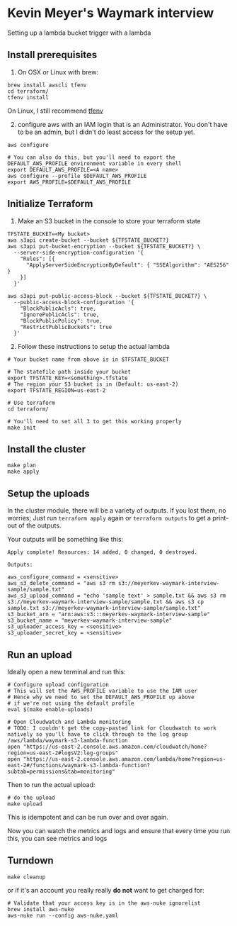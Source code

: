 # Kevin Meyer's Waymark interview

Setting up a lambda bucket trigger with a lambda

## Install prerequisites

1. On OSX or Linux with brew: 

```shell
brew install awscli tfenv
cd terraform/
tfenv install
```

On Linux, I still recommend [tfenv](https://github.com/tfutils/tfenv)

2. configure aws with an IAM login that is an Administrator.  You don't have to be an admin, but I didn't do least access for the setup yet.  

```shell
aws configure

# You can also do this, but you'll need to export the DEFAULT_AWS_PROFILE environment variable in every shell
export DEFAULT_AWS_PROFILE=<A name>
aws configure --profile $DEFAULT_AWS_PROFILE
export AWS_PROFILE=$DEFAULT_AWS_PROFILE
```

## Initialize Terraform

1. Make an S3 bucket in the console to store your terraform state

```shell
TFSTATE_BUCKET=<My bucket>
aws s3api create-bucket --bucket ${TFSTATE_BUCKET?}
aws s3api put-bucket-encryption --bucket ${TFSTATE_BUCKET?} \
  --server-side-encryption-configuration '{
    "Rules": [{
      "ApplyServerSideEncryptionByDefault": { "SSEAlgorithm": "AES256" }
    }]
  }'

aws s3api put-public-access-block --bucket ${TFSTATE_BUCKET?} \
  --public-access-block-configuration '{
    "BlockPublicAcls": true,
    "IgnorePublicAcls": true,
    "BlockPublicPolicy": true,
    "RestrictPublicBuckets": true
  }'
```

2. Follow these instructions to setup the actual lambda
```shell
# Your bucket name from above is in $TFSTATE_BUCKET

# The statefile path inside your bucket
export TFSTATE_KEY=<something>.tfstate
# The region your S3 bucket is in (Default: us-east-2)
export TFSTATE_REGION=us-east-2

# Use terraform
cd terraform/

# You'll need to set all 3 to get this working properly
make init
```

## Install the cluster
```shell
make plan
make apply
```

## Setup the uploads
In the cluster module, there will be a variety of outputs.  If you lost them, no worries; Just run `terraform apply` again or `terraform outputs` to get a print-out of the outputs.  

Your outputs will be something like this: 

```shell
Apply complete! Resources: 14 added, 0 changed, 0 destroyed.

Outputs:

aws_configure_command = <sensitive>
aws_s3_delete_command = "aws s3 rm s3://meyerkev-waymark-interview-sample/sample.txt"
aws_s3_upload_command = "echo 'sample text' > sample.txt && aws s3 rm s3://meyerkev-waymark-interview-sample/sample.txt && aws s3 cp sample.txt s3://meyerkev-waymark-interview-sample/sample.txt"
s3_bucket_arn = "arn:aws:s3:::meyerkev-waymark-interview-sample"
s3_bucket_name = "meyerkev-waymark-interview-sample"
s3_uploader_access_key = <sensitive>
s3_uploader_secret_key = <sensitive>
```

## Run an upload

Ideally open a new terminal and run this:

```shell
# Configure upload configuration
# This will set the AWS_PROFILE variable to use the IAM user
# Hence why we need to set the DEFAULT_AWS_PROFILE up above
# if we're not using the default profile 
eval $(make enable-uploads)

# Open Cloudwatch and Lambda monitoring
# TODO: I couldn't get the copy-pasted link for Cloudwatch to work natively so you'll have to click through to the log group /aws/lambda/waymark-s3-lambda-function
open "https://us-east-2.console.aws.amazon.com/cloudwatch/home?region=us-east-2#logsV2:log-groups"
open "https://us-east-2.console.aws.amazon.com/lambda/home?region=us-east-2#/functions/waymark-s3-lambda-function?subtab=permissions&tab=monitoring"
```

Then to run the actual upload: 
```shell
# do the upload
make upload
```

This is idempotent and can be run over and over again.

Now you can watch the metrics and logs and ensure that every time you run this, you can see metrics and logs

## Turndown

```shell
make cleanup
```

or if it's an account you really really **do not** want to get charged for:

```shell
# Validate that your access key is in the aws-nuke ignorelist
brew install aws-nuke
aws-nuke run --config aws-nuke.yaml
```